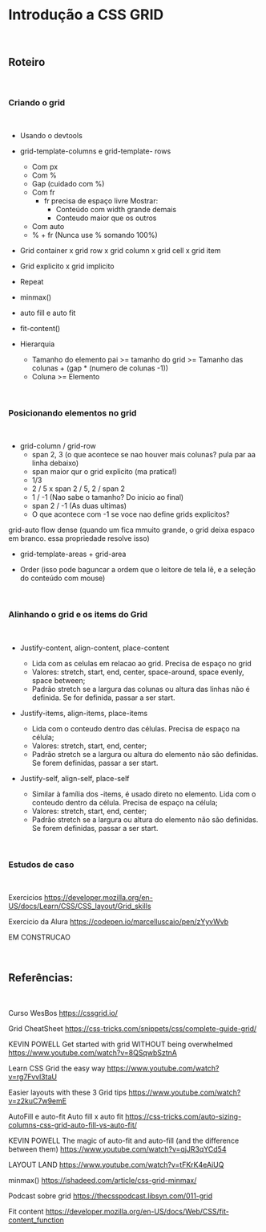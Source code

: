 # Introdução a CSS GRID
</br>

## Roteiro
</br>

### Criando o grid
</br>

- Usando o devtools
- grid-template-columns e grid-template- rows
  - Com px
  - Com %
  - Gap (cuidado com %)
  - Com fr
    - fr precisa de espaço livre Mostrar:
      - Conteúdo com width grande demais
      - Conteudo maior que os outros
  - Com auto
  - % + fr (Nunca use % somando 100%)

- Grid container x grid row x grid column x grid cell x grid item
- Grid explicito x grid implicito
- Repeat
- minmax()
- auto fill e auto fit
- fit-content()
- Hierarquia
  - Tamanho do elemento pai >= tamanho do grid >= Tamanho das colunas + (gap * (numero de colunas -1))
  - Coluna >= Elemento

</br>

### Posicionando elementos no grid 
</br>

- grid-column / grid-row
  - span 2, 3 (o que acontece se nao houver mais colunas? pula par aa linha debaixo)
  - span maior qur o grid explicito (ma pratica!)
  - 1/3
  - 2 / 5 x span 2 / 5, 2 / span 2
  - 1 / -1 (Nao sabe o tamanho? Do inicio ao final)
  - span 2 / -1 (As duas ultimas)
  - O que acontece com -1 se voce nao define grids explicitos?

grid-auto flow dense
(quando um fica mmuito grande, o grid deixa espaco em branco. essa propriedade resolve isso)

- grid-template-areas + grid-area

- Order (isso pode baguncar a ordem que o leitore de tela lê, e a seleção do conteúdo com mouse)

</br>

### Alinhando o grid e os items do Grid
</br>

- Justify-content, align-content, place-content
  - Lida com as celulas em relacao ao grid. Precisa de espaço no grid
  - Valores: stretch, start, end, center, space-around, space evenly, space between;
  - Padrão stretch se a largura das colunas ou altura das linhas não é definida. Se for definida, passar a ser start.

- Justify-items, align-items, place-items
  - Lida com o conteudo dentro das células. Precisa de espaço na célula;
  - Valores: stretch, start, end, center;
  - Padrão stretch se a largura ou altura do elemento não são definidas. Se forem definidas, passar a ser start.

- Justify-self, align-self, place-self
  - Similar à família dos -items, é usado direto no elemento. Lida com o conteudo dentro da célula. Precisa de espaço na célula;
  - Valores: stretch, start, end, center;
  - Padrão stretch se a largura ou altura do elemento não são definidas. Se forem definidas, passar a ser start.

</br>

### Estudos de caso
</br>

Exercicios
https://developer.mozilla.org/en-US/docs/Learn/CSS/CSS_layout/Grid_skills

Exercicio da Alura
https://codepen.io/marcelluscaio/pen/zYyvWvb

EM CONSTRUCAO

</br>

## Referências:
</br>

Curso WesBos
https://cssgrid.io/

Grid CheatSheet
https://css-tricks.com/snippets/css/complete-guide-grid/

KEVIN POWELL
Get started with grid WITHOUT being overwhelmed
https://www.youtube.com/watch?v=8QSqwbSztnA

Learn CSS Grid the easy way
https://www.youtube.com/watch?v=rg7Fvvl3taU

Easier layouts with these 3 Grid tips
https://www.youtube.com/watch?v=z2kuC7w9emE

AutoFill e auto-fit
Auto fill x auto fit
https://css-tricks.com/auto-sizing-columns-css-grid-auto-fill-vs-auto-fit/

KEVIN POWELL
The magic of auto-fit and auto-fill (and the difference between them)
https://www.youtube.com/watch?v=qjJR3qYCd54

LAYOUT LAND
https://www.youtube.com/watch?v=tFKrK4eAiUQ

minmax()
https://ishadeed.com/article/css-grid-minmax/

Podcast sobre grid
https://thecsspodcast.libsyn.com/011-grid

Fit content
https://developer.mozilla.org/en-US/docs/Web/CSS/fit-content_function